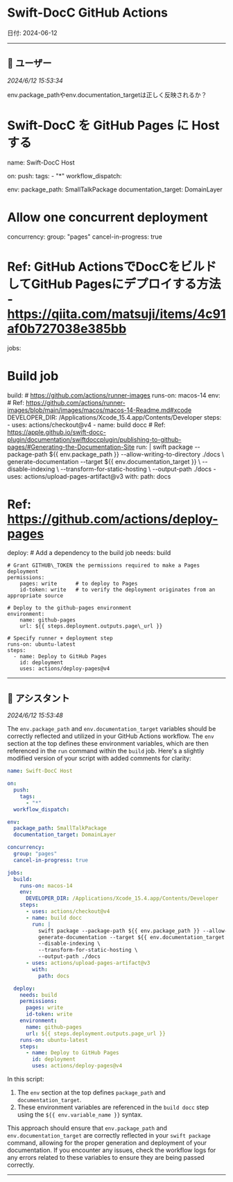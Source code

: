 # Swift-DocC GitHub Actions

日付: 2024-06-12

---

## 👤 ユーザー
*2024/6/12 15:53:34*

env.package\_pathやenv.documentation\_targetは正しく反映されるか？

# Swift-DocC を GitHub Pages に Host する
name: Swift-DocC Host

on:
  push:
    tags:
      - "\*"
  workflow\_dispatch:

env:
  package\_path: SmallTalkPackage
  documentation\_target: DomainLayer

# Allow one concurrent deployment
concurrency:
  group: "pages"
  cancel-in-progress: true

# Ref: GitHub ActionsでDocCをビルドしてGitHub Pagesにデプロイする方法 - https://qiita.com/matsuji/items/4c91af0b727038e385bb

jobs:
  # Build job
  build:
    # https://github.com/actions/runner-images
    runs-on: macos-14
    env:
      # Ref: https://github.com/actions/runner-images/blob/main/images/macos/macos-14-Readme.md#xcode
      DEVELOPER\_DIR: /Applications/Xcode\_15.4.app/Contents/Developer
    steps:
      - uses: actions/checkout@v4
      - name: build docc
        # Ref: https://apple.github.io/swift-docc-plugin/documentation/swiftdoccplugin/publishing-to-github-pages/#Generating-the-Documentation-Site
        run: |
          swift package --package-path ${{ env.package\_path }} --allow-writing-to-directory ./docs \\
          generate-documentation --target ${{ env.documentation\_target }} \\
          --disable-indexing \\
          --transform-for-static-hosting \\
          --output-path ./docs
      - uses: actions/upload-pages-artifact@v3
        with:
          path: docs

  # Ref: https://github.com/actions/deploy-pages
  deploy:
    # Add a dependency to the build job
    needs: build

    # Grant GITHUB\_TOKEN the permissions required to make a Pages deployment
    permissions:
        pages: write      # to deploy to Pages
        id-token: write   # to verify the deployment originates from an appropriate source

    # Deploy to the github-pages environment
    environment:
        name: github-pages
        url: ${{ steps.deployment.outputs.page\_url }}

    # Specify runner + deployment step
    runs-on: ubuntu-latest
    steps:
      - name: Deploy to GitHub Pages
        id: deployment
        uses: actions/deploy-pages@v4

---

## 🤖 アシスタント
*2024/6/12 15:53:48*

The `env.package_path` and `env.documentation_target` variables should be correctly reflected and utilized in your GitHub Actions workflow. The `env` section at the top defines these environment variables, which are then referenced in the `run` command within the `build` job. Here's a slightly modified version of your script with added comments for clarity:

```yaml
name: Swift-DocC Host

on:
  push:
    tags:
      - "*"
  workflow_dispatch:

env:
  package_path: SmallTalkPackage
  documentation_target: DomainLayer

concurrency:
  group: "pages"
  cancel-in-progress: true

jobs:
  build:
    runs-on: macos-14
    env:
      DEVELOPER_DIR: /Applications/Xcode_15.4.app/Contents/Developer
    steps:
      - uses: actions/checkout@v4
      - name: build docc
        run: |
          swift package --package-path ${{ env.package_path }} --allow-writing-to-directory ./docs \
          generate-documentation --target ${{ env.documentation_target }} \
          --disable-indexing \
          --transform-for-static-hosting \
          --output-path ./docs
      - uses: actions/upload-pages-artifact@v3
        with:
          path: docs

  deploy:
    needs: build
    permissions:
      pages: write
      id-token: write
    environment:
      name: github-pages
      url: ${{ steps.deployment.outputs.page_url }}
    runs-on: ubuntu-latest
    steps:
      - name: Deploy to GitHub Pages
        id: deployment
        uses: actions/deploy-pages@v4
```

In this script:

1. The `env` section at the top defines `package_path` and `documentation_target`.
2. These environment variables are referenced in the `build docc` step using the `${{ env.variable_name }}` syntax.

This approach should ensure that `env.package_path` and `env.documentation_target` are correctly reflected in your `swift package` command, allowing for the proper generation and deployment of your documentation. If you encounter any issues, check the workflow logs for any errors related to these variables to ensure they are being passed correctly.

---
